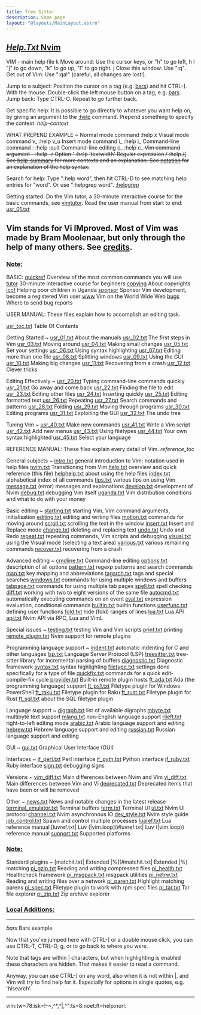 ```yaml
---
title: Tree Sitter
description: Some page
layout: "@layouts/MainLayout.astro"
---
```



## <a id="" class="section-title" href="#">*Help.Txt*	Nvim</a> 

VIM - main help file
k
Move around:  Use the cursor keys, or "h" to go left,	       h   l
"j" to go down, "k" to go up, "l" to go right.	 j
Close this window:  Use ":q<Enter>".
Get out of Vim:  Use ":qa!<Enter>" (careful, all changes are lost!).

Jump to a subject:  Position the cursor on a tag (e.g. [bars](#bars)) and hit CTRL-].
With the mouse:  Double-click the left mouse button on a tag, e.g. [bars](#bars).
Jump back:  Type CTRL-O.  Repeat to go further back.

Get specific help:  It is possible to go directly to whatever you want help
on, by giving an argument to the [:help](#:help) command.
Prepend something to specify the context:  *help-context*

WHAT			PREPEND    EXAMPLE	~
Normal mode command		   :help x
Visual mode command	  v_	   :help v_u
Insert mode command	  i_	   :help i_<Esc>
Command-line command	  :	   :help :quit
Command-line editing	  c_	   :help c_<Del>
Vim command argument	  -	   :help -r
Option			  '	   :help 'textwidth'
Regular expression	  /	   :help /[
See [help-summary](#help-summary) for more contexts and an explanation.
See [notation](#notation) for an explanation of the help syntax.

Search for help:  Type ":help word", then hit CTRL-D to see matching
help entries for "word".
Or use ":helpgrep word". [:helpgrep](#:helpgrep)

Getting started:  Do the Vim tutor, a 30-minute interactive course for the
basic commands, see [vimtutor](#vimtutor).
Read the user manual from start to end: [usr_01.txt](#usr_01.txt)

Vim stands for Vi IMproved.  Most of Vim was made by Bram Moolenaar, but only
through the help of many others.  See [credits](#credits).
------------------------------------------------------------------------------
### <a id="doc-file-list Q_ct" class="section-title" href="#doc-file-list Q_ct">Note:</a>
BASIC:
[quickref](#quickref)	Overview of the most common commands you will use
[tutor](#tutor)		30-minute interactive course for beginners
[copying](#copying)	About copyrights
[iccf](#iccf)		Helping poor children in Uganda
[sponsor](#sponsor)	Sponsor Vim development, become a registered Vim user
[www](#www)		Vim on the World Wide Web
[bugs](#bugs)		Where to send bug reports

USER MANUAL: These files explain how to accomplish an editing task.

[usr_toc.txt](#usr_toc.txt)	Table Of Contents

Getting Started ~
[usr_01.txt](#usr_01.txt)  About the manuals
[usr_02.txt](#usr_02.txt)  The first steps in Vim
[usr_03.txt](#usr_03.txt)  Moving around
[usr_04.txt](#usr_04.txt)  Making small changes
[usr_05.txt](#usr_05.txt)  Set your settings
[usr_06.txt](#usr_06.txt)  Using syntax highlighting
[usr_07.txt](#usr_07.txt)  Editing more than one file
[usr_08.txt](#usr_08.txt)  Splitting windows
[usr_09.txt](#usr_09.txt)  Using the GUI
[usr_10.txt](#usr_10.txt)  Making big changes
[usr_11.txt](#usr_11.txt)  Recovering from a crash
[usr_12.txt](#usr_12.txt)  Clever tricks

Editing Effectively ~
[usr_20.txt](#usr_20.txt)  Typing command-line commands quickly
[usr_21.txt](#usr_21.txt)  Go away and come back
[usr_22.txt](#usr_22.txt)  Finding the file to edit
[usr_23.txt](#usr_23.txt)  Editing other files
[usr_24.txt](#usr_24.txt)  Inserting quickly
[usr_25.txt](#usr_25.txt)  Editing formatted text
[usr_26.txt](#usr_26.txt)  Repeating
[usr_27.txt](#usr_27.txt)  Search commands and patterns
[usr_28.txt](#usr_28.txt)  Folding
[usr_29.txt](#usr_29.txt)  Moving through programs
[usr_30.txt](#usr_30.txt)  Editing programs
[usr_31.txt](#usr_31.txt)  Exploiting the GUI
[usr_32.txt](#usr_32.txt)  The undo tree

Tuning Vim ~
[usr_40.txt](#usr_40.txt)  Make new commands
[usr_41.txt](#usr_41.txt)  Write a Vim script
[usr_42.txt](#usr_42.txt)  Add new menus
[usr_43.txt](#usr_43.txt)  Using filetypes
[usr_44.txt](#usr_44.txt)  Your own syntax highlighted
[usr_45.txt](#usr_45.txt)  Select your language


REFERENCE MANUAL: These files explain every detail of Vim.	*reference_toc*

General subjects ~
[intro.txt](#intro.txt)	general introduction to Vim; notation used in help files
[nvim.txt](#nvim.txt)	Transitioning from Vim
[help.txt](#help.txt)	overview and quick reference (this file)
[helphelp.txt](#helphelp.txt)	about using the help files
[index.txt](#index.txt)	alphabetical index of all commands
[tips.txt](#tips.txt)	various tips on using Vim
[message.txt](#message.txt)	(error) messages and explanations
[develop.txt](#develop.txt)	development of Nvim
[debug.txt](#debug.txt)	debugging Vim itself
[uganda.txt](#uganda.txt)	Vim distribution conditions and what to do with your money

Basic editing ~
[starting.txt](#starting.txt)	starting Vim, Vim command arguments, initialisation
[editing.txt](#editing.txt)	editing and writing files
[motion.txt](#motion.txt)	commands for moving around
[scroll.txt](#scroll.txt)	scrolling the text in the window
[insert.txt](#insert.txt)	Insert and Replace mode
[change.txt](#change.txt)	deleting and replacing text
[undo.txt](#undo.txt)	Undo and Redo
[repeat.txt](#repeat.txt)	repeating commands, Vim scripts and debugging
[visual.txt](#visual.txt)	using the Visual mode (selecting a text area)
[various.txt](#various.txt)	various remaining commands
[recover.txt](#recover.txt)	recovering from a crash

Advanced editing ~
[cmdline.txt](#cmdline.txt)	Command-line editing
[options.txt](#options.txt)	description of all options
[pattern.txt](#pattern.txt)	regexp patterns and search commands
[map.txt](#map.txt)	key mapping and abbreviations
[tagsrch.txt](#tagsrch.txt)	tags and special searches
[windows.txt](#windows.txt)	commands for using multiple windows and buffers
[tabpage.txt](#tabpage.txt)	commands for using multiple tab pages
[spell.txt](#spell.txt)	spell checking
[diff.txt](#diff.txt)	working with two to eight versions of the same file
[autocmd.txt](#autocmd.txt)	automatically executing commands on an event
[eval.txt](#eval.txt)	expression evaluation, conditional commands
[builtin.txt](#builtin.txt)	builtin functions
[userfunc.txt](#userfunc.txt)	defining user functions
[fold.txt](#fold.txt)	hide (fold) ranges of lines
[lua.txt](#lua.txt)	Lua API
[api.txt](#api.txt)	Nvim API via RPC, Lua and VimL

Special issues ~
[testing.txt](#testing.txt)	    testing Vim and Vim scripts
[print.txt](#print.txt)	    printing
[remote_plugin.txt](#remote_plugin.txt)   Nvim support for remote plugins

Programming language support ~
[indent.txt](#indent.txt)       automatic indenting for C and other languages
[lsp.txt](#lsp.txt)          Language Server Protocol (LSP)
[treesitter.txt](#treesitter.txt)   tree-sitter library for incremental parsing of buffers
[diagnostic.txt](#diagnostic.txt)   Diagnostic framework
[syntax.txt](#syntax.txt)       syntax highlighting
[filetype.txt](#filetype.txt)     settings done specifically for a type of file
[quickfix.txt](#quickfix.txt)     commands for a quick edit-compile-fix cycle
[provider.txt](#provider.txt)     Built-in remote plugin hosts
[ft_ada.txt](#ft_ada.txt)       Ada (the programming language) support
[ft_ps1.txt](#ft_ps1.txt)       Filetype plugin for Windows PowerShell
[ft_raku.txt](#ft_raku.txt)      Filetype plugin for Raku
[ft_rust.txt](#ft_rust.txt)      Filetype plugin for Rust
[ft_sql.txt](#ft_sql.txt)       about the SQL filetype plugin

Language support ~
[digraph.txt](#digraph.txt)	list of available digraphs
[mbyte.txt](#mbyte.txt)	multibyte text support
[mlang.txt](#mlang.txt)	non-English language support
[rileft.txt](#rileft.txt)	right-to-left editing mode
[arabic.txt](#arabic.txt)	Arabic language support and editing
[hebrew.txt](#hebrew.txt)	Hebrew language support and editing
[russian.txt](#russian.txt)	Russian language support and editing

GUI ~
[gui.txt](#gui.txt)	Graphical User Interface (GUI)

Interfaces ~
[if_perl.txt](#if_perl.txt)	Perl interface
[if_pyth.txt](#if_pyth.txt)	Python interface
[if_ruby.txt](#if_ruby.txt)	Ruby interface
[sign.txt](#sign.txt)	debugging signs

Versions ~
[vim_diff.txt](#vim_diff.txt)	Main differences between Nvim and Vim
[vi_diff.txt](#vi_diff.txt)	Main differences between Vim and Vi
[deprecated.txt](#deprecated.txt)  Deprecated items that have been or will be removed

Other ~
[news.txt](#news.txt)		News and notable changes in the latest release
[terminal_emulator.txt](#terminal_emulator.txt)	Terminal buffers
[term.txt](#term.txt)		Terminal UI
[ui.txt](#ui.txt)		Nvim UI protocol
[channel.txt](#channel.txt)		Nvim asynchronous IO
[dev_style.txt](#dev_style.txt)		Nvim style guide
[job_control.txt](#job_control.txt)	Spawn and control multiple processes
[luaref.txt](#luaref.txt)		Lua reference manual
[luvref.txt|		Luv (|vim.loop](#luvref.txt|		Luv (|vim.loop)) reference manual
[support.txt](#support.txt)		Supported platforms

### <a id="standard-plugin-list" class="section-title" href="#standard-plugin-list">Note:</a>
Standard plugins ~
[matchit.txt|      Extended |%](#matchit.txt|      Extended |%) matching
[pi_gzip.txt](#pi_gzip.txt)      Reading and writing compressed files
[pi_health.txt](#pi_health.txt)    Healthcheck framework
[pi_msgpack.txt](#pi_msgpack.txt)   msgpack utilities
[pi_netrw.txt](#pi_netrw.txt)     Reading and writing files over a network
[pi_paren.txt](#pi_paren.txt)     Highlight matching parens
[pi_spec.txt](#pi_spec.txt)      Filetype plugin to work with rpm spec files
[pi_tar.txt](#pi_tar.txt)       Tar file explorer
[pi_zip.txt](#pi_zip.txt)       Zip archive explorer

### <a id="local-additions" class="section-title" href="#local-additions">Local Additions:</a>

------------------------------------------------------------------------------
*bars*		Bars example

Now that you've jumped here with CTRL-] or a double mouse click, you can use
CTRL-T, CTRL-O, g<RightMouse>, or <C-RightMouse> to go back to where you were.

Note that tags are within | characters, but when highlighting is enabled these
characters are hidden.  That makes it easier to read a command.

Anyway, you can use CTRL-] on any word, also when it is not within |, and Vim
will try to find help for it.  Especially for options in single quotes, e.g.
'hlsearch'.

------------------------------------------------------------------------------
vim:tw=78:isk=!-~,^*,^\|,^\":ts=8:noet:ft=help:norl:

